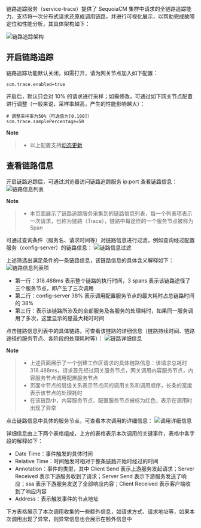 链路追踪服务（service-trace）提供了 SequoiaCM 集群中请求的全链路追踪能力，支持将一次分布式请求还原成调用链路，并进行可视化展示，以帮助完成故障定位和性能分析，其具体架构如下：

![链路追踪架构][service_trace]


开启链路追踪
----

链路追踪功能默认关闭，如需打开，请为网关节点加入如下配置：

```lang-javascript
scm.trace.enabled=true
```

开启后，默认只会对 10% 的请求进行采样；如需修改，可通过如下网关节点配置进行调整（一般来说，采样率越高，产生的性能影响越大）：

```lang-javascript
# 调整采样率为50%（可选值为[0,100]）
scm.trace.samplePercentage=50
```

**Note**
>
> - 以上配置支持[动态更新][reload_config]
>

查看链路信息
----
开启链路追踪后，可通过浏览器访问链路追踪服务 ip:port 查看链路信息：
![链路信息列表][service_trace_list]

**Note**
>
> - 本页面展示了链路追踪服务采集到的链路信息列表，每一个列表项表示一次请求，也称为链路（Trace），链路中每途径的一个服务节点被称为 Span
>

可通过查询条件（服务名、请求时间等）对链路信息进行过滤，例如查询经过配置服务（config-server）的链路信息：
![链路信息过滤][service_trace_filter]

上述筛选出满足条件的一条链路信息，该链路信息的具体含义解释如下：
![链路信息列表项][service_trace_list_item]


- 第一行：318.488ms 表示整个链路的执行时间，3 spans 表示该链路途径了三个服务节点，即产生了三次调用
- 第二行：config-server 38% 表示调用配置服务节点的最大耗时占总链路时间的 38%
- 第三行：表示该链路所涉及的全部服务及各服务的处理耗时，如果同一服务调用了多次，这里显示的是最大耗时时间


点击链路信息列表中的具体链路，可查看该链路的详细信息（链路持续时间、链路途径的服务节点、各阶段的处理耗时等）：
![链路详细信息][service_trace_detail]

**Note**
>
> - 上述页面展示了一个创建工作区请求的具体链路信息：该请求总耗时 318.488ms，请求首先经过网关服务节点，网关调用内容服务节点，内容服务节点调用配置服务节点
> - 页面中节点的层级关系表示节点间的调用关系和调用顺序，长条的宽度表示该节点的处理耗时
> - 在该链路中，内容服务节点、配置服务节点被标为红色，表示在调用时出现了异常
>

点击链路信息中具体的服务节点，可查看本次调用的详细信息：
![调用详细信息][service_trace_span]

详细信息由上下两个表格组成，上方的表格表示本次调用的关键事件，表格中各字段的解释如下：

- Date Time：事件触发的具体时间
- Relative Time：时间触发时相对于整条链路开始时经过的时间
- Annotation：事件的类型，其中 Client Send 表示上游服务发起请求；Server Received 表示下游服务收到了请求；Server Send 表示下游服务发送了响应；ssa 表示下游服务发送了全部响应内容；Client Received 表示客户端收到了响应内容
- Address：表示触发事件的节点地址

下方表格展示了本次调用收集的一些额外信息，如请求方式、请求地址等，如果本次调用出现了异常，则异常信息也会展示在额外信息中

[service_trace]:Architecture/Microservice/service_trace.png
[service_trace_list]:Architecture/Microservice/service_trace_list.png
[service_trace_list_item]:Architecture/Microservice/service_trace_list_item.png
[service_trace_detail]:Architecture/Microservice/service_trace_detail.png
[service_trace_span]:Architecture/Microservice/service_trace_span.png
[service_trace_filter]:Architecture/Microservice/service_trace_filter.png
[reload_config]:Development/Java_Driver/reload_conf_opration.md
